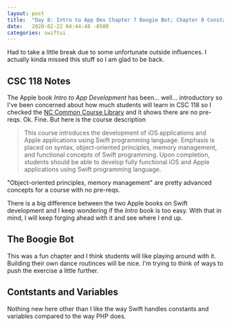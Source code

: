 ```yaml
---
layout: post
title:  "Day 8: Intro to App Dev Chapter 7 Boogie Bot; Chapter 8 Constants and Variables and Comments about CSC 118"
date:   2020-02-22 04:44:48 -0500
categories: swiftui
---
```


Had to take a little break due to some unfortunate outside influences. I actually kinda missed this stuff so I am glad to be back. 

## CSC 118 Notes

The Apple book _Intro to App Development_ has been... well... introductory so I've been concerned about how much students will learn in CSC 118 so I checked the [NC Common Course Library](https://webadvisor.nccommunitycolleges.edu/WebAdvisor/WebAdvisor?TOKENIDX=268947709&SS=1&APP=ST&CONSTITUENCY=WBFC) and it shows there are no pre-reqs. Ok. Fine. But here is the course description

> This course introduces the development of iOS applications and Apple applications using Swift programming language. Emphasis is placed on syntax, object-oriented principles, memory management, and functional concepts of Swift programming. Upon completion, students should be able to develop fully functional iOS and Apple applications using Swift programming language.


"Object-oriented principles, memory management" are pretty advanced concepts for a course with no pre-reqs. 

There is a big difference between the two Apple books on Swift development and I keep wondering if the _Intro_ book is too easy. With that in mind, I will keep forging ahead with it and see where I end up.


## The Boogie Bot

This was a fun chapter and I think students will like playing around with it. Building their own dance routinces will be nice. I'm trying to think of ways to push the exercise a little further.

## Contstants and Variables

Nothing new here other than I like the way Swift handles constants and variables compared to the way PHP does. 
